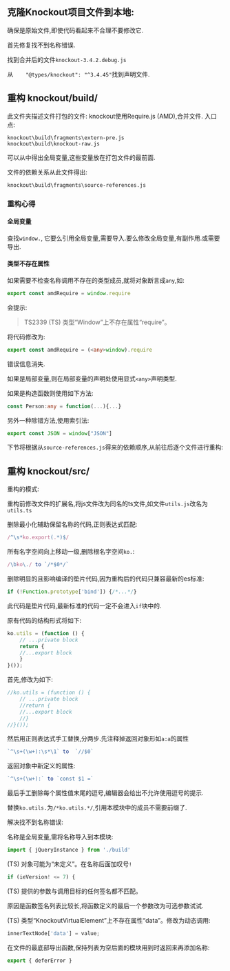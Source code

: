 ## 克隆Knockout项目文件到本地:

确保是原始文件,即使代码看起来不合理不要修改它.

首先修复找不到名称错误.

找到合并后的文件`knockout-3.4.2.debug.js`

从`    "@types/knockout": "^3.4.45"`找到声明文件.

## 重构 knockout/build/

此文件夹描述文件打包的文件:
knockout使用Require.js (AMD),合并文件.
入口点:

```
knockout\build\fragments\extern-pre.js
knockout\build\knockout-raw.js
```
可以从中得出全局变量,这些变量放在打包文件的最前面.

文件的依赖关系从此文件得出:
```
knockout\build\fragments\source-references.js
```

### 重构心得

#### 全局变量

查找`window.`, 它要么引用全局变量,需要导入.要么修改全局变量,有副作用.或需要导出.

#### 类型不存在属性

如果需要不检查名称调用不存在的类型成员,就将对象断言成`any`,如:

```typescript
export const amdRequire = window.require
```

会提示:

>TS2339	(TS) 类型“Window”上不存在属性“require”。	

将代码修改为:

```typescript
export const amdRequire = (<any>window).require
```

错误信息消失.

如果是局部变量,则在局部变量的声明处使用显式`<any>`声明类型.

如果是构造函数则使用如下方法:

```typescript
const Person:any = function(...){...}
```

另外一种除错方法,使用索引法:

```typescript
export const JSON = window["JSON"]
```

下节将根据从`source-references.js`得来的依赖顺序,从前往后逐个文件进行重构:
## 重构 knockout/src/

重构的模式:

重构前修改文件的扩展名,将js文件改为同名的ts文件,如文件`utils.js`改名为`utils.ts`

删除最小化辅助保留名称的代码,正则表达式匹配:

```typescript
/^\s*ko.export(.*)$/ 
```

所有名字空间向上移动一级,删除根名字空间`ko.`:

```typescript
/\bko\./ to `/*$0*/`
```

删除明显的且影响编译的垫片代码,因为重构后的代码只兼容最新的es标准:

```typescript
if (!Function.prototype['bind']) {/*...*/}
```

此代码是垫片代码,最新标准的代码一定不会进入`if`块中的.

原有代码的结构形式将如下:

```typescript
ko.utils = (function () {
    // ...private block
    return {
 	//...export block
    }
}());

```

首先,修改为如下:

```typescript
//ko.utils = (function () {
    // ...private block
    //return {
 	//...export block
    //}
//}());
```

然后用正则表达式手工替换,分两步.先注释掉返回对象形如`a:a`的属性
```typescript
`^\s+(\w+):\s*\1` to  `//$0` 
```
返回对象中新定义的属性:
```typescript
`^\s+(\w+):` to `const $1 =` 
```
最后手工删除每个属性值末尾的逗号,编辑器会给出不允许使用逗号的提示.

替换`ko.utils.`为`/*ko.utils.*/`,引用本模块中的成员不需要前缀了.

解决找不到名称错误:

名称是全局变量,需将名称导入到本模块:

```typescript
import { jQueryInstance } from './build'
```

(TS) 对象可能为“未定义”。在名称后面加叹号`!`

```typescript
if (ieVersion! <= 7) {
```

(TS) 提供的参数与调用目标的任何签名都不匹配。

原因是函数签名列表比较长,将函数定义的最后一个参数改为可选参数试试.

(TS) 类型“KnockoutVirtualElement”上不存在属性“data”。修改为动态调用:

```typescript
innerTextNode['data'] = value;
```

在文件的最底部导出函数,保持列表为空后面的模块用到时返回来再添加名称:

```typescript
export { deferError }
```

